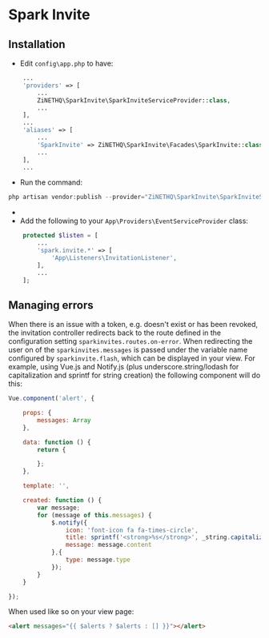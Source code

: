 # Spark Invite

## Installation
- Edit `config\app.php` to have:
```php
    ...
    'providers' => [
        ...
        ZiNETHQ\SparkInvite\SparkInviteServiceProvider::class,
        ...
    ],
    ...
    'aliases' => [
        ...
        'SparkInvite' => ZiNETHQ\SparkInvite\Facades\SparkInvite::class,
        ...
    ],
    ...
```
- Run the command:
```php
php artisan vendor:publish --provider="ZiNETHQ\SparkInvite\SparkInviteServiceProvider"
```
-
- Add the following to your `App\Providers\EventServiceProvider` class:
```php
    protected $listen = [
        ...
        'spark.invite.*' => [
            'App\Listeners\InvitationListener',
        ],
        ...
    ];
```

## Managing errors
When there is an issue with a token, e.g. doesn't exist or has been revoked, the invitation controller redirects back to the route defined in the configuration setting `sparkinvites.routes.on-error`. When redirecting the user on of the `sparkinvites.messages` is passed under the variable name configured by `sparkinvite.flash`, which can be displayed in your view. For example, using Vue.js and Notify.js (plus underscore.string/lodash for capitalization and sprintf for string creation) the following component will do this:
```js
Vue.component('alert', {

    props: {
        messages: Array
    },

    data: function () {
        return {

        };
    },

    template: '',

    created: function () {
        var message;
        for (message of this.messages) {
            $.notify({
                icon: 'font-icon fa fa-times-circle',
                title: sprintf('<strong>%s</strong>', _string.capitalize(message.type)),
                message: message.content
            },{
                type: message.type
            });
        }
    }

});
```
When used like so on your view page:
```HTML
<alert messages="{{ $alerts ? $alerts : [] }}"></alert>
```
